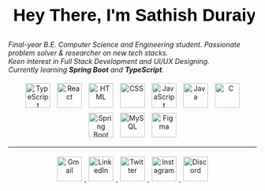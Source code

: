 <h1>
  <svg width="500" height="60" xmlns="http://www.w3.org/2000/svg">
    <text x="10" y="40" font-family="Arial" font-size="35" fill="black">Hey There, I'm Sathish Duraiyan</text>
  </svg>
</h1>
<p>
  <i>Final-year B.E. Computer Science and Engineering student.
  Passionate problem solver & researcher on new tech stacks.<br>
  Keen interest in Full Stack Development and UI/UX Designing.<br>
  Currently learning <b>Spring Boot</b> and <b>TypeScript</b>.</i>
</p>

<p align="center">
  <img src="https://cdn.jsdelivr.net/gh/devicons/devicon/icons/typescript/typescript-original.svg" alt="TypeScript" width="50" height="50" style="margin:5px;">
  <img src="https://cdn.jsdelivr.net/gh/devicons/devicon/icons/react/react-original.svg" alt="React" width="50" height="50" style="margin:5px;">
  <img src="https://cdn.jsdelivr.net/gh/devicons/devicon/icons/html5/html5-original.svg" alt="HTML" width="50" height="50" style="margin:5px;">
  <img src="https://cdn.jsdelivr.net/gh/devicons/devicon/icons/css3/css3-original.svg" alt="CSS" width="50" height="50" style="margin:5px;">
  <img src="https://cdn.jsdelivr.net/gh/devicons/devicon/icons/javascript/javascript-original.svg" alt="JavaScript" width="50" height="50" style="margin:5px;">
  <img src="https://cdn.jsdelivr.net/gh/devicons/devicon/icons/java/java-original.svg" alt="Java" width="50" height="50" style="margin:5px;">
  <img src="https://cdn.jsdelivr.net/gh/devicons/devicon/icons/c/c-original.svg" alt="C" width="50" height="50" style="margin:5px;">
  <img src="https://cdn.jsdelivr.net/gh/devicons/devicon/icons/spring/spring-original.svg" alt="Spring Boot" width="50" height="50" style="margin:5px;">
  <img src="https://cdn.jsdelivr.net/gh/devicons/devicon/icons/mysql/mysql-original.svg" alt="MySQL" width="50" height="50" style="margin:5px;">
  <img src="https://cdn.jsdelivr.net/gh/devicons/devicon/icons/figma/figma-original.svg" alt="Figma" width="50" height="50" style="margin:5px;">
</p>

---
<p align="center">
  <a href="#">
    <img src="https://upload.wikimedia.org/wikipedia/commons/7/7e/Gmail_icon_%282020%29.svg" alt="Gmail" width="50" height="50" style="margin:5px;">
  </a>
  <a href="#">
    <img src="https://upload.wikimedia.org/wikipedia/commons/8/81/LinkedIn_icon.svg" alt="LinkedIn" width="50" height="50" style="margin:5px;">
  </a>
  <a href="#">
    <img src="https://upload.wikimedia.org/wikipedia/commons/6/60/Twitter_Logo_as_of_2021.svg" alt="Twitter" width="50" height="50" style="margin:5px;">
  </a>
  <a href="#">
    <img src="https://upload.wikimedia.org/wikipedia/commons/a/a5/Instagram_icon.png" alt="Instagram" width="50" height="50" style="margin:5px;">
  </a>
  <a href="#">
    <img src="https://upload.wikimedia.org/wikipedia/commons/3/39/Discord_logo.svg" alt="Discord" width="50" height="50" style="margin:5px;">
  </a>
</p>

